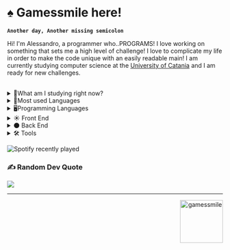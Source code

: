 # ♠️ Gamessmile here!

**`Another day, Another missing semicolon`**

Hi! I'm Alessandro, a programmer who..PROGRAMS! I love working on something that sets me a high level of challenge! I love to complicate my life in order to make the code unique with an easily readable main! I am currently studying computer science at the <a href=http://web.dmi.unict.it/corsi/l-31>University of Catania</a> and I am ready for new challenges.
<br><br>

<details>
<summary>📖What am I studying right now?</summary>
 <br>
 <ul>
     <li>🔢 <a href="https://www.youmath.it/lezioni/analisi-matematica.html" target="blank">Analisi 1</a></li>
     <li>🔢² <a href="https://www.youmath.it/lezioni/analisi-due.html" target="blank">Analisi 2</a></li>
     <li>⌨️ <a [href="https://web.dmi.unict.it/corsi/l-31/insegnamenti?seuid=6E4255BA-E079-4B6E-B8BC-879CC85E2B36" target="blank">Algoritmi e Laboratorio</a></li>
     <li>🧠 <a href="https://web.dmi.unict.it/corsi/lm-18/insegnamenti/?cod=16574" target="blank">Intelligenza Artificiale</a></li>
 </ul>
</details>



<details><summary>💠Most used Languages</summary>
<img src="https://github-readme-stats.vercel.app/api/top-langs/?username=Gamessmile&show_icons=true&theme=radical"></img>
</details>

<details>
<summary>🖥️Programming Languages</summary>
 <br>
<p align= "left">
 <a href="https://it.wikipedia.org/wiki/C_(linguaggio_di_programmazione)" target="blank"><img align=center src="https://seeklogo.com/images/C/c-programming-language-logo-9B32D017B1-seeklogo.com.png" alt="C" height="40" /></a>
 <a href="https://it.wikipedia.org/wiki/C_sharp" target="blank"><img align=center src="https://seeklogo.com/images/C/c-sharp-c-logo-02F17714BA-seeklogo.com.png" alt="C#" height="40" /></a>
 <a href="https://it.wikipedia.org/wiki/C%2B%2B" target="blank"><img align=center src="https://seeklogo.com/images/C/c-logo-43CE78FF9C-seeklogo.com.png" alt="C++" height="40" /></a>
 <a href="https://it.wikipedia.org/wiki/java" target="blank"><img align=center src="https://seeklogo.com/images/J/java-logo-7F8B35BAB3-seeklogo.com.png" alt="Java" height="40" /></a>
 <a href="https://processing.org/" target="blank"><img align=center src="https://upload.wikimedia.org/wikipedia/commons/c/cb/Processing_2021_logo.svg" alt="Processing" height="40" /></a>
 <a href="https://it.wikipedia.org/wiki/Structured_Query_Language" target="blank"><img align=center src="https://seeklogo.com/images/S/sql-logo-C370DEA066-seeklogo.com.png" alt="SQL" height="30" width="60"/></a>
</p>
</details>

<details>
<summary>☀️ Front End</summary>
<p align= "left">
  <a href="https://it.wikipedia.org/wiki/HTML" target="blank"><img align=center src="https://seeklogo.com/images/H/html5-logo-EF92D240D7-seeklogo.com.png" alt="HTML" height="40"/></a>
  <a href="https://it.wikipedia.org/wiki/CSS" target="blank"><img align=center src="https://seeklogo.com/images/C/css3-logo-8724075274-seeklogo.com.png" alt="CSS" height="40" /></a>
  <a href="https://it.wikipedia.org/wiki/JavaScript" target="blank"><img align=center src="https://seeklogo.com/images/J/javascript-logo-E967E87D74-seeklogo.com.png" alt="JavaScript" height="40" /></a>
</details>

<details>
<summary>🌑 Back End</summary>
<p align= "left">
  <a href="https://it.wikipedia.org/wiki/Node.js" target="blank"><img align=center src="https://seeklogo.com/images/N/nodejs-logo-FBE122E377-seeklogo.com.png" alt="NODE.JS" height="40"/></a>

</details>

<details>
<summary>🛠️ Tools</summary>
<p align= "left">
  <a href="https://visualstudio.microsoft.com/it/" target="blank"><img align=center src="https://seeklogo.com/images/V/visual-studio-code-logo-449D71944F-seeklogo.com.png" alt="Visual Studio Code" height="40"/></a>
  <a href="https://github.com/" target="blank"><img align=center src="https://seeklogo.com/images/G/github-logo-7880D80B8D-seeklogo.com.png" alt="GitHub" height="40"/></a>
  <a href="https://developer.android.com/studio?hl=it" target="blank"><img align=center src="https://seeklogo.com/images/A/android-studio-2023-logo-0DAB29430B-seeklogo.com.png" alt="Android Studio" height="40"/></a>

</details>

![Spotify recently played](https://spotify-recently-played-readme.vercel.app/api?user=4le4a9o9acrcyandrfkxl06ko&count=1)
<br>
### ✍️ Random Dev Quote
![](https://quotes-github-readme.vercel.app/api?type=horizontal&theme=radical)

<hr>

<p align="right"> <img width="100" src="https://komarev.com/ghpvc/?username=gamessmile&label=Profile%20views&color=a926d9&style=for-the-badge" alt="gamessmile" /> </p>




